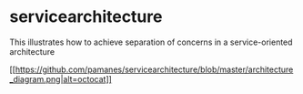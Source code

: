 # servicearchitecture
This illustrates how to achieve separation of concerns in a service-oriented architecture


[[https://github.com/pamanes/servicearchitecture/blob/master/architecture_diagram.png|alt=octocat]]
